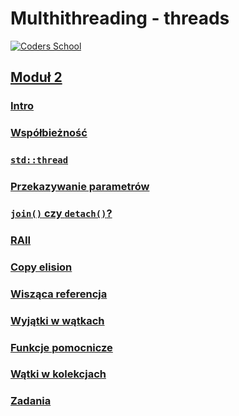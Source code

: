 # Multhithreading - threads

<a href="https://coders.school">
    <img width="500" data-src="coders_school_logo.png" src="coders_school_logo.png" alt="Coders School" class="plain">
</a>

## [Moduł 2](module2/)

### [Intro](module2/00_intro.pl.md)

### [Współbieżność](module2/01_concurrency.pl.md)

### [`std::thread`](module2/02_std_thread.pl.md)

### [Przekazywanie parametrów](module2/03_passing_arguments.pl.md)

### [`join()` czy `detach()`?](module2/04_join_or_detach.pl.md)

### [RAII](module2/05_raii.pl.md)

### [Copy elision](module2/06_copy_elision.pl.md)

### [Wisząca referencja](module2/07_dangling_reference.pl.md)

### [Wyjątki w wątkach](module2/08_exceptions.pl.md)

### [Funkcje pomocnicze](module2/09_auxiliary_functions.pl.md)

### [Wątki w kolekcjach](module2/10_threads_in_collections.pl.md)

### [Zadania](module2/11_homework.pl.md)

